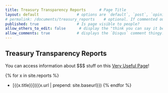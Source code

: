 ```yaml
---
title: Treasury Transparency Reports      # Page Title
layout: default                 # options are `default`, `post`, `opinion`
# permalink: /documents/treasury_reports    # optional. If commented out, will use the file path as the url.
published: true                 # Is page visible to people?
allow_others_to_edit: false      # display the "think you can say it better?" link at the bottom of the page.
allow_comments: true            # displays the `Disqus` comment thingy.
---
```


## Treasury Transparency Reports

You can access information about $$$ stuff on this [Very Useful Page](/documents/a_very_useful_page/index.html)!

{% for x in site.reports %}
* [{{x.title}}]({{x.url | prepend: site.baseurl}})
{% endfor %}
